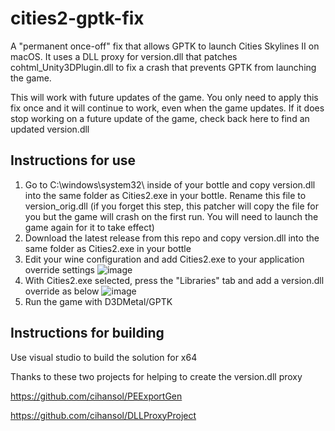 # cities2-gptk-fix
A "permanent once-off" fix that allows GPTK to launch Cities Skylines II on macOS.
It uses a DLL proxy for version.dll that patches cohtml_Unity3DPlugin.dll to fix a crash that prevents GPTK from launching the game.

This will work with future updates of the game. You only need to apply this fix once and it will continue to work, even when the game updates.
If it does stop working on a future update of the game, check back here to find an updated version.dll

## Instructions for use

1. Go to C:\windows\system32\ inside of your bottle and copy version.dll into the same folder as Cities2.exe in your bottle. Rename this file to version_orig.dll (if you forget this step, this patcher will copy the file for you but the game will crash on the first run. You will need to launch the game again for it to take effect)
2. Download the latest release from this repo and copy version.dll into the same folder as Cities2.exe in your bottle
3. Edit your wine configuration and add Cities2.exe to your application override settings
![image](https://github.com/manolz1/cities2-gptk-fix/assets/47918724/a83bf9fe-626d-4c17-9f4c-de647e1e517d)
4. With Cities2.exe selected, press the "Libraries" tab and add a version.dll override as below
   ![image](https://github.com/manolz1/cities2-gptk-fix/assets/47918724/bb5e62db-f114-4768-b861-4c8d2b0e016a)
5. Run the game with D3DMetal/GPTK

## Instructions for building

Use visual studio to build the solution for x64

Thanks to these two projects for helping to create the version.dll proxy

https://github.com/cihansol/PEExportGen

https://github.com/cihansol/DLLProxyProject
